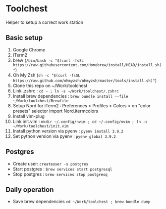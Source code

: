 # Toolchest

Helper to setup a correct work station

## Basic setup

1. Google Chrome
2. iTerm2
3. brew (`/bin/bash -c "$(curl -fsSL https://raw.githubusercontent.com/Homebrew/install/HEAD/install.sh)"`)
4. Oh My Zsh (`sh -c "$(curl -fsSL https://raw.github.com/ohmyzsh/ohmyzsh/master/tools/install.sh)"`)
5. Clone this repo on ~/Work/toolchest
6. Link .zshrc : `cd ~ ; ln -s ~/Work/toolchest/.zshrc`
7. Install brew dependencies : `brew bundle install --file ~/Work/toolchest/Brewfile`
8. Setup Nord for iTerm2 : Preferences > Profiles > Colors > on "color presets" selector import Nord.itermcolors
9. Install vim-plug
10. Link init.vim : `mkdir ~/.config/nvim ; cd ~/.config/nvim ; ln -s ~/Work/toolchest/init.vim`
11. Install python version via pyenv : `pyenv install 3.9.2`
12. Set python version via pyenv : `pyenv global 3.9.2`

## Postgres

- Create user: `createuser -s postgres`
- Start postgres : `brew services start postgresql`
- Stop postgres : `brew services stop postgresq`

## Daily operation

- Save brew dependencies `cd ~/Work/toolchest ; brew bundle dump`
